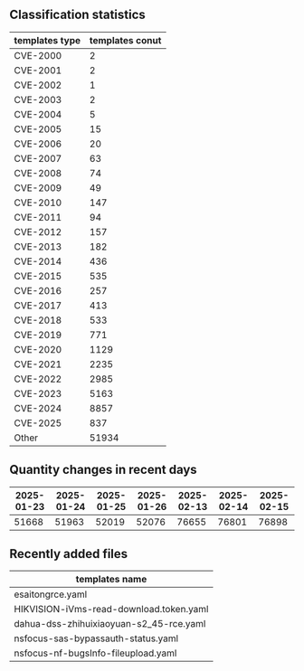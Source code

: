 ## Classification statistics
| templates type | templates conut | 
| --- | --- |
| CVE-2000 | 2 |
| CVE-2001 | 2 |
| CVE-2002 | 1 |
| CVE-2003 | 2 |
| CVE-2004 | 5 |
| CVE-2005 | 15 |
| CVE-2006 | 20 |
| CVE-2007 | 63 |
| CVE-2008 | 74 |
| CVE-2009 | 49 |
| CVE-2010 | 147 |
| CVE-2011 | 94 |
| CVE-2012 | 157 |
| CVE-2013 | 182 |
| CVE-2014 | 436 |
| CVE-2015 | 535 |
| CVE-2016 | 257 |
| CVE-2017 | 413 |
| CVE-2018 | 533 |
| CVE-2019 | 771 |
| CVE-2020 | 1129 |
| CVE-2021 | 2235 |
| CVE-2022 | 2985 |
| CVE-2023 | 5163 |
| CVE-2024 | 8857 |
| CVE-2025 | 837 |
| Other | 51934 |
## Quantity changes in recent days
|2025-01-23 | 2025-01-24 | 2025-01-25 | 2025-01-26 | 2025-02-13 | 2025-02-14 | 2025-02-15|
|--- | ------ | ------ | ------ | ------ | ------ | ---|
|51668 | 51963 | 52019 | 52076 | 76655 | 76801 | 76898|
## Recently added files
| templates name | 
| --- |
| esaitongrce.yaml |
| HIKVISION-iVms-read-download.token.yaml |
| dahua-dss-zhihuixiaoyuan-s2_45-rce.yaml |
| nsfocus-sas-bypassauth-status.yaml |
| nsfocus-nf-bugsInfo-fileupload.yaml |

